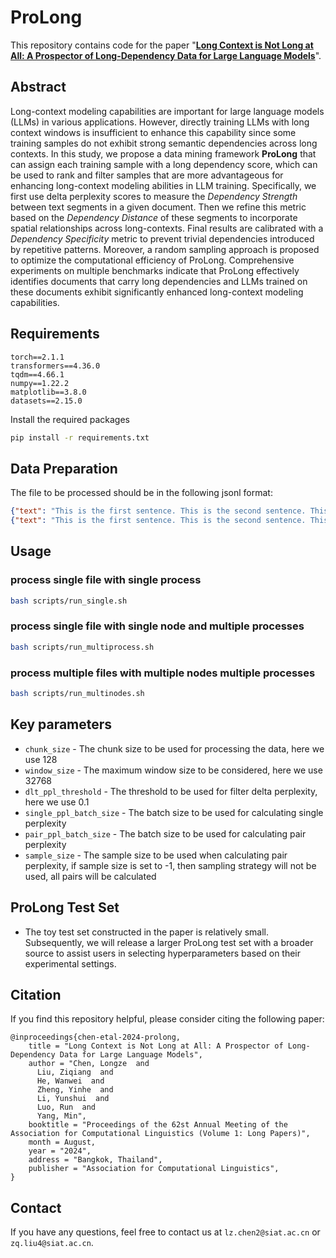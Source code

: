 # ProLong

This repository contains code for the paper "**[Long Context is Not Long at All: A Prospector of Long-Dependency Data for Large Language Models](https://arxiv.org/abs/2405.17915)**".

## Abstract

Long-context modeling capabilities are important for large language models (LLMs) in various applications. However, directly training LLMs with long context windows is insufficient to enhance this capability since some training samples do not exhibit strong semantic dependencies across long contexts.
In this study, we propose a data mining framework **ProLong** that can assign each training sample with a long dependency score, which can be used to rank and filter samples that are more advantageous for enhancing long-context modeling abilities in LLM training. Specifically, we first use delta perplexity scores to measure the *Dependency Strength* between text segments in a given document. Then we refine this metric based on the *Dependency Distance* of these segments to incorporate spatial relationships across long-contexts. Final results are calibrated with a *Dependency Specificity* metric to prevent trivial dependencies introduced by repetitive patterns. Moreover, a random sampling approach is proposed to optimize the computational efficiency of ProLong. Comprehensive experiments on multiple benchmarks indicate that ProLong effectively identifies documents that carry long dependencies and LLMs trained on these documents exhibit significantly enhanced long-context modeling capabilities.

## Requirements
```
torch==2.1.1
transformers==4.36.0
tqdm==4.66.1
numpy==1.22.2
matplotlib==3.8.0
datasets==2.15.0
```

Install the required packages
```bash
pip install -r requirements.txt
```

## Data Preparation
The file to be processed should be in the following jsonl format:
```json
{"text": "This is the first sentence. This is the second sentence. This is the third sentence."}
{"text": "This is the first sentence. This is the second sentence. This is the third sentence."}
```

## Usage

### process single file with single process
```bash
bash scripts/run_single.sh
```

### process single file with single node and multiple processes
```bash
bash scripts/run_multiprocess.sh
```

### process multiple files with multiple nodes multiple processes
```bash
bash scripts/run_multinodes.sh
```

## Key parameters
* `chunk_size` - The chunk size to be used for processing the data, here we use 128
* `window_size` - The maximum window size to be considered, here we use 32768
* `dlt_ppl_threshold` - The threshold to be used for filter delta perplexity, here we use 0.1
* `single_ppl_batch_size` - The batch size to be used for calculating single perplexity
* `pair_ppl_batch_size` - The batch size to be used for calculating pair perplexity
* `sample_size` - The sample size to be used when calculating pair perplexity, if sample size is set to -1, then sampling strategy will not be used, all pairs will be calculated

## ProLong Test Set
* The toy test set constructed in the paper is relatively small. Subsequently, we will release a larger ProLong test set with a broader source to assist users in selecting hyperparameters based on their experimental settings.

## Citation

If you find this repository helpful, please consider citing the following paper:

```
@inproceedings{chen-etal-2024-prolong,
    title = "Long Context is Not Long at All: A Prospector of Long-Dependency Data for Large Language Models",
    author = "Chen, Longze  and
      Liu, Ziqiang  and
      He, Wanwei  and
      Zheng, Yinhe  and
      Li, Yunshui  and
      Luo, Run  and
      Yang, Min",
    booktitle = "Proceedings of the 62st Annual Meeting of the Association for Computational Linguistics (Volume 1: Long Papers)",
    month = August,
    year = "2024",
    address = "Bangkok, Thailand",
    publisher = "Association for Computational Linguistics",
}
```

## Contact
<!-- email -->

If you have any questions, feel free to contact us at `lz.chen2@siat.ac.cn` or `zq.liu4@siat.ac.cn`.
